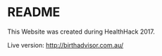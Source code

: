 # README

This Website was created during HealthHack 2017.


Live version:
http://birthadvisor.com.au/
